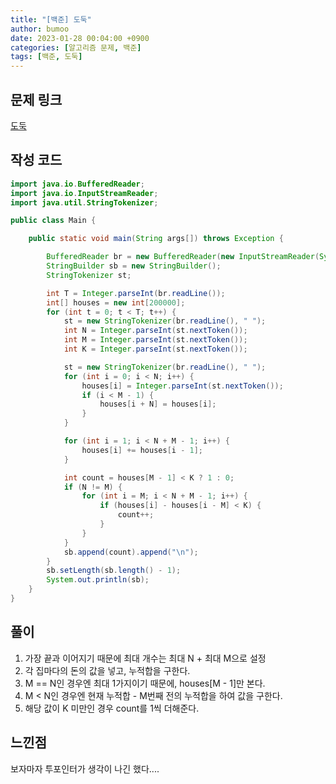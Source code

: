 ```yaml
---
title: "[백준] 도둑"
author: bumoo
date: 2023-01-28 00:04:00 +0900
categories: [알고리즘 문제, 백준]
tags: [백준, 도둑]
---
```


## 문제 링크

[도둑](https://www.acmicpc.net/problem/13422)

## 작성 코드

```java
import java.io.BufferedReader;
import java.io.InputStreamReader;
import java.util.StringTokenizer;

public class Main {

    public static void main(String args[]) throws Exception {

        BufferedReader br = new BufferedReader(new InputStreamReader(System.in));
        StringBuilder sb = new StringBuilder();
        StringTokenizer st;

        int T = Integer.parseInt(br.readLine());
        int[] houses = new int[200000];
        for (int t = 0; t < T; t++) {
            st = new StringTokenizer(br.readLine(), " ");
            int N = Integer.parseInt(st.nextToken());
            int M = Integer.parseInt(st.nextToken());
            int K = Integer.parseInt(st.nextToken());

            st = new StringTokenizer(br.readLine(), " ");
            for (int i = 0; i < N; i++) {
                houses[i] = Integer.parseInt(st.nextToken());
                if (i < M - 1) {
                    houses[i + N] = houses[i];
                }
            }

            for (int i = 1; i < N + M - 1; i++) {
                houses[i] += houses[i - 1];
            }

            int count = houses[M - 1] < K ? 1 : 0;
            if (N != M) {
                for (int i = M; i < N + M - 1; i++) {
                    if (houses[i] - houses[i - M] < K) {
                        count++;
                    }
                }
            }
            sb.append(count).append("\n");
        }
        sb.setLength(sb.length() - 1);
        System.out.println(sb);
    }
}
```

## 풀이
1. 가장 끝과 이어지기 때문에 최대 개수는 최대 N + 최대 M으로 설정
2. 각 집마다의 돈의 값을 넣고, 누적합을 구한다.
3. M == N인 경우엔 최대 1가지이기 때문에, houses[M - 1]만 본다.
4. M < N인 경우엔 현재 누적합 - M번째 전의 누적합을 하여 값을 구한다.
5. 해당 값이 K 미만인 경우 count를 1씩 더해준다.

## 느낀점
보자마자 투포인터가 생각이 나긴 했다....

